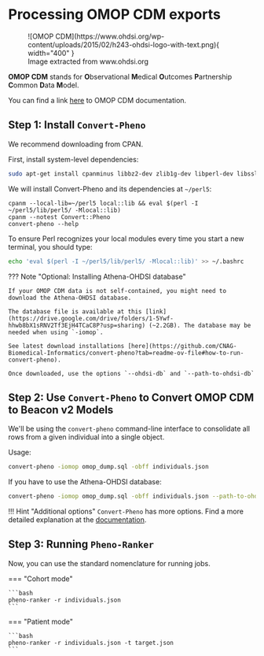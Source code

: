 
# Processing OMOP CDM exports 

<figure markdown>
   ![OMOP CDM](https://www.ohdsi.org/wp-content/uploads/2015/02/h243-ohdsi-logo-with-text.png){ width="400" }
   <figcaption>Image extracted from www.ohdsi.org</figcaption>
</figure>

**OMOP CDM** stands for **O**bservational **M**edical **O**utcomes **P**artnership **C**ommon **D**ata **M**odel. 

You can find a link [here](https://www.ohdsi.org/data-standardization/the-common-data-model) to OMOP CDM documentation.

## Step 1: Install `Convert-Pheno`

We recommend downloading from CPAN.

First, install system-level dependencies:

```bash
sudo apt-get install cpanminus libbz2-dev zlib1g-dev libperl-dev libssl-dev
```

We will install Convert-Pheno and its dependencies at `~/perl5`:

```
cpanm --local-lib=~/perl5 local::lib && eval $(perl -I ~/perl5/lib/perl5/ -Mlocal::lib)
cpanm --notest Convert::Pheno
convert-pheno --help
```

To ensure Perl recognizes your local modules every time you start a new terminal, you should type:

```bash
echo 'eval $(perl -I ~/perl5/lib/perl5/ -Mlocal::lib)' >> ~/.bashrc
```

??? Note "Optional: Installing Athena-OHDSI database"

    If your OMOP CDM data is not self-contained, you might need to download the Athena-OHDSI database.

    The database file is available at this [link](https://drive.google.com/drive/folders/1-5Ywf-hhwb8bX1sRNV2Tf3EjH4TCaC8P?usp=sharing) (~2.2GB). The database may be needed when using `-iomop`.

    See latest download installations [here](https://github.com/CNAG-Biomedical-Informatics/convert-pheno?tab=readme-ov-file#how-to-run-convert-pheno).

    Once downloaded, use the options `--ohdsi-db` and `--path-to-ohdsi-db`

## Step 2: Use `Convert-Pheno` to Convert OMOP CDM to Beacon v2 Models

We'll be using the `convert-pheno` command-line interface to consolidate all rows from a given individual into a single object.

Usage:

```bash
convert-pheno -iomop omop_dump.sql -obff individuals.json
```

If you have to use the Athena-OHDSI database:

```bash
convert-pheno -iomop omop_dump.sql -obff individuals.json --path-to-ohdsi-db ./
```

!!! Hint "Additional options"
    `Convert-Pheno` has more options. Find a more detailed explanation at the [documentation](https://cnag-biomedical-informatics.github.io/convert-pheno/omop-cdm).

## Step 3: Running `Pheno-Ranker`

Now, you can use the standard nomenclature for running jobs.

=== "Cohort mode"

    ```bash
    pheno-ranker -r individuals.json
    ```

=== "Patient mode"

    ```bash
    pheno-ranker -r individuals.json -t target.json
    ```
